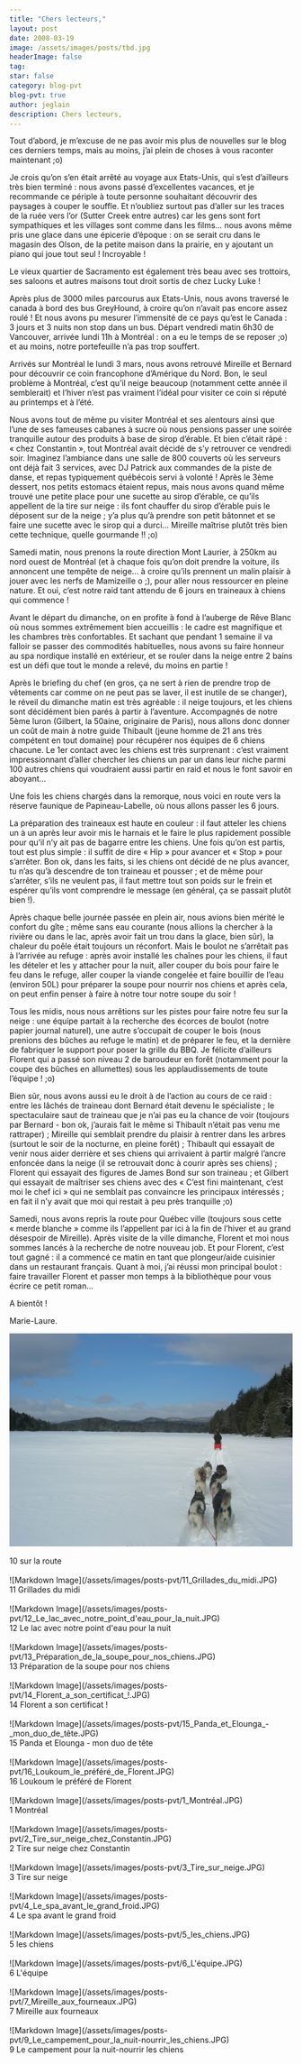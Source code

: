 ```yaml
---
title: "Chers lecteurs,"
layout: post
date: 2008-03-19
image: /assets/images/posts/tbd.jpg
headerImage: false
tag:
star: false
category: blog-pvt
blog-pvt: true
author: jeglain
description: Chers lecteurs,
---
```

Tout d’abord, je m’excuse de ne pas avoir mis plus de nouvelles sur
le blog ces derniers temps, mais au moins, j’ai plein de choses à
vous raconter maintenant ;o)

Je crois qu’on s’en était arrêté au voyage aux Etats-Unis, qui
s’est d’ailleurs très bien terminé : nous avons passé
d’excellentes vacances, et je recommande ce périple à toute personne
souhaitant découvrir des paysages à couper le souffle. Et n’oubliez
surtout pas d’aller sur les traces de la ruée vers l’or (Sutter
Creek entre autres) car les gens sont fort sympathiques et les villages
sont comme dans les films… nous avons même pris une glace dans une
épicerie d’époque : on se serait cru dans le magasin des Olson, de
la petite maison dans la prairie, en y ajoutant un piano qui joue tout
seul ! Incroyable !

Le vieux quartier de Sacramento est également très beau avec ses
trottoirs, ses saloons et autres maisons tout droit sortis de chez Lucky
Luke !

Après plus de 3000 miles parcourus aux Etats-Unis, nous avons traversé
le canada à bord des bus GreyHound, à croire qu’on n’avait pas
encore assez roulé ! Et nous avons pu mesurer l’immensité de ce
pays qu’est le Canada : 3 jours et 3 nuits non stop dans un bus.
Départ vendredi matin 6h30 de Vancouver, arrivée lundi 11h à
Montréal : on a eu le temps de se reposer ;o) et au moins, notre
portefeuille n’a pas trop souffert.

Arrivés sur Montréal le lundi 3 mars, nous avons retrouvé Mireille et
Bernard pour découvrir ce coin francophone d’Amérique du Nord. Bon,
le seul problème à Montréal, c’est qu’il neige beaucoup
(notamment cette année il semblerait) et l’hiver n’est pas vraiment
l’idéal pour visiter ce coin si réputé au printemps et à
l’été.

Nous avons tout de même pu visiter Montréal et ses alentours ainsi que
l’une de ses fameuses cabanes à sucre où nous pensions passer une
soirée tranquille autour des produits à base de sirop d’érable. Et
bien c’était râpé : « chez Constantin », tout Montréal avait
décidé de s’y retrouver ce vendredi soir. Imaginez l’ambiance dans
une salle de 800 couverts où les serveurs ont déjà fait 3 services,
avec DJ Patrick aux commandes de la piste de danse, et repas typiquement
québécois servi à volonté ! Après le 3ème dessert, nos petits
estomacs étaient repus, mais nous avons quand même trouvé une petite
place pour une sucette au sirop d’érable, ce qu’ils appellent de la
tire sur neige : ils font chauffer du sirop d’érable puis le
déposent sur de la neige ; y’a plus qu’à prendre son petit
bâtonnet et se faire une sucette avec le sirop qui a durci… Mireille
maîtrise plutôt très bien cette technique, quelle gourmande !! ;o)

Samedi matin, nous prenons la route direction Mont Laurier, à 250km au
nord ouest de Montréal (et à chaque fois qu’on doit prendre la
voiture, ils annoncent une tempête de neige… à croire qu’ils
prennent un malin plaisir à jouer avec les nerfs de Mamizeille o ;),
pour aller nous ressourcer en pleine nature. Et oui, c’est notre raid
tant attendu de 6 jours en traineaux à chiens qui commence !

Avant le départ du dimanche, on en profite à fond à l’auberge de
Rêve Blanc où nous sommes extrêmement bien accueillis : le cadre est
magnifique et les chambres très confortables. Et sachant que pendant 1
semaine il va falloir se passer des commodités habituelles, nous avons
su faire honneur au spa nordique installé en extérieur, et se rouler
dans la neige entre 2 bains est un défi que tout le monde a relevé, du
moins en partie ! 

Après le briefing du chef (en gros, ça ne sert à rien de prendre trop
de vêtements car comme on ne peut pas se laver, il est inutile de se
changer), le réveil du dimanche matin est très agréable : il neige
toujours, et les chiens sont décidément bien parés à partir à
l’aventure. Accompagnés de notre 5ème luron (Gilbert, la 50aine,
originaire de Paris), nous allons donc donner un coût de main à notre
guide Thibault (jeune homme de 21 ans très compétent en tout domaine)
pour récupérer nos équipes de 6 chiens chacune. Le 1er contact avec
les chiens est très surprenant : c’est vraiment impressionnant
d’aller chercher les chiens un par un dans leur niche parmi 100 autres
chiens qui voudraient aussi partir en raid et nous le font savoir en
aboyant…

Une fois les chiens chargés dans la remorque, nous voici en route vers
la réserve faunique de Papineau-Labelle, où nous allons passer les 6
jours.

La préparation des traineaux est haute en couleur : il faut atteler
les chiens un à un après leur avoir mis le harnais et le faire le plus
rapidement possible pour qu’il n’y ait pas de bagarre entre les
chiens. Une fois qu’on est partis, tout est plus simple : il suffit
de dire « Hip » pour avancer et « Stop » pour s’arrêter. Bon
ok, dans les faits, si les chiens ont décidé de ne plus avancer, tu
n’as qu’à descendre de ton traineau et pousser ; et de même pour
s’arrêter, s’ils ne veulent pas, il faut mettre tout son poids sur
le frein et espérer qu’ils vont comprendre le message (en général,
ça se passait plutôt bien !).

Après chaque belle journée passée en plein air, nous avions bien
mérité le confort du gîte ; même sans eau courante (nous allions la
chercher à la rivière ou dans le lac, après avoir fait un trou dans
la glace, bien sûr), la chaleur du poêle était toujours un
réconfort. Mais le boulot ne s’arrêtait pas à l’arrivée au
refuge : après avoir installé les chaînes pour les chiens, il faut
les dételer et les y attacher pour la nuit, aller couper du bois pour
faire le feu dans le refuge, aller couper la viande congelée et faire
bouillir de l’eau (environ 50L) pour préparer la soupe pour nourrir
nos chiens et après cela, on peut enfin penser à faire à notre tour
notre soupe du soir !

Tous les midis, nous nous arrêtions sur les pistes pour faire notre feu
sur la neige : une équipe partait à la recherche des écorces de
boulot (notre papier journal naturel), une autre s’occupait de couper
le bois (nous prenions des bûches au refuge le matin) et de préparer
le feu, et la dernière de fabriquer le support pour poser la grille du
BBQ. Je félicite d’ailleurs Florent qui a passé son niveau 2 de
baroudeur en forêt (notamment pour la coupe des bûches en allumettes)
sous les applaudissements de toute l’équipe ! ;o)

Bien sûr, nous avons aussi eu le droit à de l’action au cours de ce
raid : entre les lâchés de traineau dont Bernard était devenu le
spécialiste ; le spectaculaire saut de traineau que je n’ai pas eu
la chance de voir (toujours par Bernard - bon ok, j’aurais fait le
même si Thibault n’était pas venu me rattraper) ; Mireille qui
semblait prendre du plaisir à rentrer dans les arbres (surtout le soir
de la nocturne, en pleine forêt) ; Thibault qui essayait de venir nous
aider derrière et ses chiens qui arrivaient à partir malgré l’ancre
enfoncée dans la neige (il se retrouvait donc à courir après ses
chiens) ; Florent qui essayait des figures de James Bond sur son
traineau ; et Gilbert qui essayait de maîtriser ses chiens avec des
« C’est fini maintenant, c’est moi le chef ici » qui ne semblait
pas convaincre les principaux intéressés ; en fait il n’y avait que
moi qui restait à peu près tranquille ;o)

Samedi, nous avons repris la route pour Québec ville (toujours sous
cette « merde blanche » comme ils l’appellent par ici à la fin de
l’hiver et au grand désespoir de Mireille). Après visite de la ville
dimanche, Florent et moi nous sommes lancés à la recherche de notre
nouveau job. Et pour Florent, c’est tout gagné : il a commencé ce
matin en tant que plongeur/aide cuisinier dans un restaurant français.
Quant à moi, j’ai réussi mon principal boulot : faire travailler
Florent et passer mon temps à la bibliothèque pour vous écrire ce
petit roman…

A bientôt !

Marie-Laure.

![Markdown Image](/assets/images/posts-pvt/10_sur_la_route.JPG)
<figcaption class="caption">10 sur la route</figcaption>
<br>
![Markdown Image](/assets/images/posts-pvt/11_Grillades_du_midi.JPG)
<figcaption class="caption">11 Grillades du midi</figcaption>
<br>
![Markdown Image](/assets/images/posts-pvt/12_Le_lac_avec_notre_point_d'eau_pour_la_nuit.JPG)
<figcaption class="caption">12 Le lac avec notre point d'eau pour la nuit</figcaption>
<br>
![Markdown Image](/assets/images/posts-pvt/13_Préparation_de_la_soupe_pour_nos_chiens.JPG)
<figcaption class="caption">13 Préparation de la soupe pour nos chiens</figcaption>
<br>
![Markdown Image](/assets/images/posts-pvt/14_Florent_a_son_certificat_!.JPG)
<figcaption class="caption">14 Florent a son certificat !</figcaption>
<br>
![Markdown Image](/assets/images/posts-pvt/15_Panda_et_Elounga_-_mon_duo_de_tête.JPG)
<figcaption class="caption">15 Panda et Elounga - mon duo de tête</figcaption>
<br>
![Markdown Image](/assets/images/posts-pvt/16_Loukoum_le_préféré_de_Florent.JPG)
<figcaption class="caption">16 Loukoum le préféré de Florent</figcaption>
<br>
![Markdown Image](/assets/images/posts-pvt/1_Montréal.JPG)
<figcaption class="caption">1 Montréal</figcaption>
<br>
![Markdown Image](/assets/images/posts-pvt/2_Tire_sur_neige_chez_Constantin.JPG)
<figcaption class="caption">2 Tire sur neige chez Constantin</figcaption>
<br>
![Markdown Image](/assets/images/posts-pvt/3_Tire_sur_neige.JPG)
<figcaption class="caption">3 Tire sur neige</figcaption>
<br>
![Markdown Image](/assets/images/posts-pvt/4_Le_spa_avant_le_grand_froid.JPG)
<figcaption class="caption">4 Le spa avant le grand froid</figcaption>
<br>
![Markdown Image](/assets/images/posts-pvt/5_les_chiens.JPG)
<figcaption class="caption">5 les chiens</figcaption>
<br>
![Markdown Image](/assets/images/posts-pvt/6_L'équipe.JPG)
<figcaption class="caption">6 L'équipe</figcaption>
<br>
![Markdown Image](/assets/images/posts-pvt/7_Mireille_aux_fourneaux.JPG)
<figcaption class="caption">7 Mireille aux fourneaux</figcaption>
<br>
![Markdown Image](/assets/images/posts-pvt/9_Le_campement_pour_la_nuit-nourrir_les_chiens.JPG)
<figcaption class="caption">9 Le campement pour la nuit-nourrir les chiens</figcaption>
<br>
